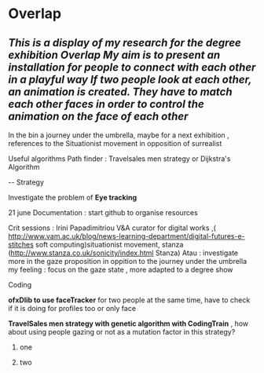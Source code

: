 # Overlap
*This is a display of my research for the degree exhibition Overlap
My aim is to present an installation for people to connect with each other in a playful way
If two people look at each other, an animation is created.
They have to match each other faces in order to control the animation on the face of each other*
--
In the bin
a journey under the umbrella, maybe for a next exhibition , references to the Situationist movement in opposition of surrealist

Useful algorithms
Path finder : Travelsales men strategy or Dijkstra's Algorithm 

--
Strategy

Investigate the problem of **Eye tracking**

21 june
Documentation : start github to organise resources

Crit sessions : Irini Papadimitriou V&A curator for digital works ,( http://www.vam.ac.uk/blog/news-learning-department/digital-futures-e-stitches soft computing)situationist movement, stanza (http://www.stanza.co.uk/sonicity/index.html Stanza)
Atau : investigate more in the gaze proposition in oppition to the journey under the umbrella
my feeling : focus on the gaze state , more adapted to a degree show


Coding 

**ofxDlib to use faceTracker** for two people at the same time, have to check if it is doing for profiles too or only face

**TravelSales men strategy with genetic algorithm with CodingTrain** , how about using people gazing or not as a mutation factor in this strategy? 

1. one


2. two


